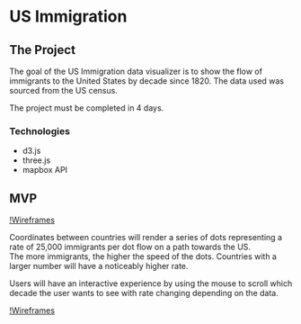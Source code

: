 # US Immigration

## The Project

The goal of the US Immigration data visualizer is to show the flow of
immigrants to the United States by decade since 1820. The data used was
sourced from the US census.

The project must be completed in 4 days.

### Technologies
* d3.js
* three.js
* mapbox API

## MVP

[!Wireframes](https://github.com/SSJ6Porfy/US-Immigration-Visualizer/blob/master/docs/ImmigrationVisualizer1.png)

Coordinates between countries will render a series of dots representing
a rate of 25,000 immigrants per dot flow on a path towards the US.  
The more immigrants, the higher the speed of
the dots. Countries with a larger number will
have a noticeably higher rate.

Users will have an interactive experience by using the mouse to scroll
which decade the user wants to see with rate changing depending on the data.

[!Wireframes](https://github.com/SSJ6Porfy/US-Immigration-Visualizer/blob/master/docs/USImmigrationV2.png)
